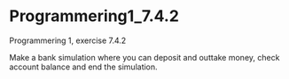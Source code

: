 # Programmering1_7.4.2
Programmering 1, exercise 7.4.2

Make a bank simulation where you can deposit and outtake money, check account balance and end the simulation.
